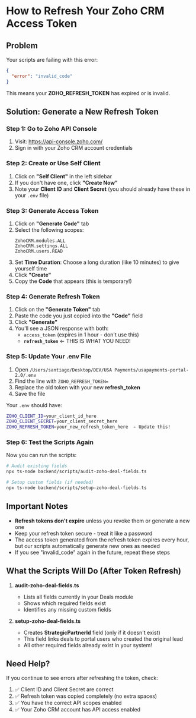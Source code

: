 # How to Refresh Your Zoho CRM Access Token

## Problem
Your scripts are failing with this error:
```json
{
  "error": "invalid_code"
}
```

This means your **ZOHO_REFRESH_TOKEN** has expired or is invalid.

## Solution: Generate a New Refresh Token

### Step 1: Go to Zoho API Console
1. Visit: https://api-console.zoho.com/
2. Sign in with your Zoho CRM account credentials

### Step 2: Create or Use Self Client
1. Click on **"Self Client"** in the left sidebar
2. If you don't have one, click **"Create Now"**
3. Note your **Client ID** and **Client Secret** (you should already have these in your `.env` file)

### Step 3: Generate Access Token
1. Click on **"Generate Code"** tab
2. Select the following scopes:
   ```
   ZohoCRM.modules.ALL
   ZohoCRM.settings.ALL
   ZohoCRM.users.READ
   ```
3. Set **Time Duration**: Choose a long duration (like 10 minutes) to give yourself time
4. Click **"Create"**
5. Copy the **Code** that appears (this is temporary!)

### Step 4: Generate Refresh Token
1. Click on the **"Generate Token"** tab
2. Paste the code you just copied into the **"Code"** field
3. Click **"Generate"**
4. You'll see a JSON response with both:
   - `access_token` (expires in 1 hour - don't use this)
   - **`refresh_token`** ← THIS IS WHAT YOU NEED!

### Step 5: Update Your .env File
1. Open `/Users/santiago/Desktop/DEV/USA Payments/usapayments-portal-2.0/.env`
2. Find the line with `ZOHO_REFRESH_TOKEN=`
3. Replace the old token with your new **refresh_token**
4. Save the file

Your `.env` should have:
```bash
ZOHO_CLIENT_ID=your_client_id_here
ZOHO_CLIENT_SECRET=your_client_secret_here
ZOHO_REFRESH_TOKEN=your_new_refresh_token_here  ← Update this!
```

### Step 6: Test the Scripts Again
Now you can run the scripts:

```bash
# Audit existing fields
npx ts-node backend/scripts/audit-zoho-deal-fields.ts

# Setup custom fields (if needed)
npx ts-node backend/scripts/setup-zoho-deal-fields.ts
```

## Important Notes

- **Refresh tokens don't expire** unless you revoke them or generate a new one
- Keep your refresh token secure - treat it like a password
- The access token generated from the refresh token expires every hour, but our scripts automatically generate new ones as needed
- If you see "invalid_code" again in the future, repeat these steps

## What the Scripts Will Do (After Token Refresh)

1. **audit-zoho-deal-fields.ts**
   - Lists all fields currently in your Deals module
   - Shows which required fields exist
   - Identifies any missing custom fields

2. **setup-zoho-deal-fields.ts**
   - Creates **StrategicPartnerId** field (only if it doesn't exist)
   - This field links deals to portal users who created the original lead
   - All other required fields already exist in your system!

## Need Help?
If you continue to see errors after refreshing the token, check:
1. ✅ Client ID and Client Secret are correct
2. ✅ Refresh token was copied completely (no extra spaces)
3. ✅ You have the correct API scopes enabled
4. ✅ Your Zoho CRM account has API access enabled


